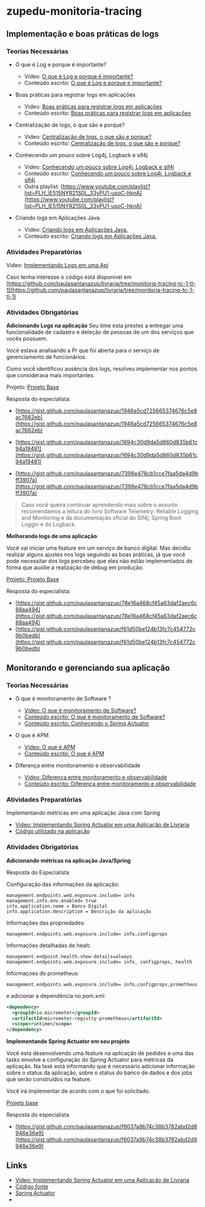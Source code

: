 # zupedu-monitoria-tracing

## Implementação e boas práticas de logs

### Teorias Necessárias
- O que é Log e porque é importante?
  - Video: [O que é Log e porque é importante?](https://www.youtube.com/watch?v=L44PuE00agM)
  - Conteúdo escrito: [O que é Log e porque é importante?](https://github.com/zup-academy/materiais-publicos-treinamentos/blob/main/monitoria-e-tracing/o-que-e-log-e-porque-e-importante.md)

- Boas práticas para registrar logs em aplicações
  - Video: [Boas práticas para registrar logs em aplicações](https://www.youtube.com/watch?v=VdZBRKqIsl4)
  - Conteúdo escrito: [Boas práticas para registrar logs em aplicações](https://github.com/zup-academy/materiais-publicos-treinamentos/blob/main/monitoria-e-tracing/boas-praticas-para-registrar-logs-em-aplicacoes.md)

- Centralização de logs, o que são e porque?
  - Video: [Centralização de logs, o que são e porque?](https://www.youtube.com/watch?v=hyKs_dEBer8)
  - Conteúdo escrito: [Centralização de logs, o que são e porque?](https://github.com/zup-academy/materiais-publicos-treinamentos/blob/main/monitoria-e-tracing/centralicacao-de-logs-o-que-sao-e-porque.md)

- Conhecendo um pouco sobre Log4j, Logback e slf4j
  - Video: [Conhecendo um pouco sobre Log4j, Logback e slf4j](https://www.youtube.com/watch?v=4dZGhHeFd_o)
  - Conteúdo escrito: [Conhecendo um pouco sobre Log4j, Logback e slf4j](https://github.com/zup-academy/materiais-publicos-treinamentos/blob/main/monitoria-e-tracing/diferencas-entre-log4j-logback-e-slf4j.md)
  - Outra playlist: [https://www.youtube.com/playlist?list=PLH_lE515NYR21S0L_33yPU1-usoC-hknA](https://www.youtube.com/playlist?list=PLH_lE515NYR21S0L_33yPU1-usoC-hknA)

- Criando logs em Aplicações Java.
  - Video: [Criando logs em Aplicações Java.](https://www.youtube.com/watch?v=-9q0eDvbpDk)
  - Conteúdo escrito: [Criando logs em Aplicações Java.](https://github.com/zup-academy/materiais-publicos-treinamentos/blob/main/monitoria-e-tracing/criando-logs-em-aplicacoes-java.md)

### Atividades Preparatórias
Video: [Implementando Logs em uma Api](https://www.youtube.com/watch?v=kG7g3XXb7Uw)

Caso tenha interesse o código está disponível em [https://github.com/paulasantanazup/livraria/tree/monitoria-tracing-tc-1-tl-1](https://github.com/paulasantanazup/livraria/tree/monitoria-tracing-tc-1-tl-1)

### Atividades Obrigatórias
**Adicionando Logs na aplicação**
Seu time esta prestes a entregar uma funcionalidade de cadastro e deleção de pessoas de um dos serviços que vocês possuem.

Você estava analisando a Pr que foi aberta para o serviço de gerenciamento de funcionários.

Como você identificou ausência dos logs, resolveu implementar nos pontos que considerava mais importantes.

Projeto: [Projeto Base ](https://github.com/zup-academy/gerenciador-de-pessoas/tree/monitoria-e-tracing-tc1-tl2)

Resposta do especialista: 
- [https://gist.github.com/paulasantanazup/1946a5cd725665374676c5e8ac7662eb](https://gist.github.com/paulasantanazup/1946a5cd725665374676c5e8ac7662eb)
- [https://gist.github.com/paulasantanazup/1694c30d9da5d860d835b61c94a19481](https://gist.github.com/paulasantanazup/1694c30d9da5d860d835b61c94a19481)

- [https://gist.github.com/paulasantanazup/7398e478cb1cce7faa5da4d9bff3907a](https://gist.github.com/paulasantanazup/7398e478cb1cce7faa5da4d9bff3907a)

> Caso você queira continuar aprendendo mais sobre o assunto recomendamos a leitura do livro Software Telemetry: Reliable Logging and Monitoring e da documentação oficial do Slf4j, Spring Boot Loggin e do Logback.

**Melhorando logs de uma aplicação**

Você vai iniciar uma feature em um serviço de banco digital.
Mas decidiu realizar alguns ajustes nos logs seguindo as boas práticas, já que você pode necessitar dos logs percebeu que eles não estão implementados de forma que auxilie a realização de debug em produção.

[Projeto: Projeto Base](https://github.com/zup-academy/bancodigital/tree/monitoria-e-tracing-tc1-tl3)

Resposta do especialista:
- [https://gist.github.com/paulasantanazup/78e16a468cf45a63daf2aec6c88aa494](https://gist.github.com/paulasantanazup/78e16a468cf45a63daf2aec6c88aa494)
- [https://gist.github.com/paulasantanazup/f61d50be124b13fc7c454772c9b0bedb](https://gist.github.com/paulasantanazup/f61d50be124b13fc7c454772c9b0bedb)

## Monitorando e gerenciando sua aplicação

### Teorias Necessárias
- O que é monitoramento de Software ?
  - [Video: O que é monitoramento de Software?](https://www.youtube.com/watch?v=LWY47uBK3rE&ab_channel=4Zuppers)
  - [Conteúdo escrito: O que é monitoramento de Software?](https://github.com/zup-academy/materiais-publicos-treinamentos/blob/main/monitoria-e-tracing/metricas-e-monitoramento-de-software.md)
  - [Conteúdo escrito: Conhecendo o Spring Actuator](https://github.com/zup-academy/materiais-publicos-treinamentos/blob/main/monitoria-e-tracing/conhecendo-o-spring-actuator.md)

- O que é APM
  - [Video: O que é APM](https://www.youtube.com/watch?v=0maXfL6ALdw&ab_channel=4Zuppers)
  - [Conteúdo escrito: O que é APM](https://github.com/zup-academy/materiais-publicos-treinamentos/blob/main/monitoria-e-tracing/o-que-e-apm.md)

- Diferença entre monitoramento e observabilidade
  - [Video: Diferença entre monitoramento e observabilidade](https://www.youtube.com/watch?v=JTQdEgkYJqM&ab_channel=4Zuppers)
  - [Conteúdo escrito: Diferença entre monitoramento e observabilidade](https://github.com/zup-academy/materiais-publicos-treinamentos/blob/main/monitoria-e-tracing/o-que-e-apm.md)

### Atividades Preparatórias
Implementando métricas em uma aplicação Java com Spring

- [Video: Implementando Spring Actuator em uma Aplicação de Livraria](https://www.youtube.com/watch?v=fZcEII-NNdQ&ab_channel=4Zuppers)
- [Código utilizado na aplicação](https://github.com/zup-academy/livraria/tree/monitoria-tracing-tc-2-tl-1)

### Atividades Obrigatórias
**Adicionando métricas na aplicação Java/Spring**

Resposta do Especialista

Configuração das informações da aplicação:
```properties
management.endpoints.web.exposure.include= info
management.info.env.enabled= true
info.application.name = Banco Digital
info.application.description = Descrição da aplicação
```

Informações das propriedades:
```properties
management.endpoints.web.exposure.include= info,configprops
```

Informações detalhadas de healt:
```properties
management.endpoint.health.show-details=always
management.endpoints.web.exposure.include= info, configprops, health
```

Informaçoes do prometheus:
```properties
management.endpoints.web.exposure.include= info,configprops,prometheus
```
e adicionar a dependência no pom.xml:
```xml
<dependency>
  <groupId>io.micrometer</groupId>
  <artifactId>micrometer-registry-prometheus</artifactId>
  <scope>runtime</scope>
</dependency>
```

**Implementando Spring Actuator em seu projeto**

Você esta desenvolvendo uma feature na aplicação de pedidos e uma das tasks envolve a configuração do Spring Actuator para métricas da aplicação.
Na task está informando que é necessário adicionar informação sobre o status da aplicação, sobre o status do banco de dados e dos jobs que serão construídos na feature.

Você irá implementar de acordo com o que foi solicitado.

[Projeto base](https://github.com/zup-academy/pedidos/tree/migrations-tc2-tl3)

Resposta do especialista

- [https://gist.github.com/paulasantanazup/f6037a9b74c38b3782abd2d8946e36e9](https://gist.github.com/paulasantanazup/f6037a9b74c38b3782abd2d8946e36e9)

## Links
- [Video: Implementando Spring Actuator em uma Aplicação de Livraria](https://www.youtube.com/watch?v=fZcEII-NNdQ&ab_channel=4Zuppers)
- [Código fonte](https://github.com/zup-academy/livraria/tree/monitoria-tracing-tc-2-tl-1)
- [Spring Actuator](https://docs.spring.io/spring-boot/docs/current/reference/html/actuator.html)
- []()
